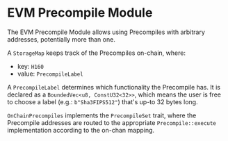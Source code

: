# EVM Precompile Module

The EVM Precompile Module allows using Precompiles with arbitrary addresses, potentially more than one.

A `StorageMap` keeps track of the Precompiles on-chain, where:
- key: `H160`
- value: `PrecompileLabel`

A `PrecompileLabel` determines which functionality the Precompile has. It is declared as a `BoundedVec<u8, ConstU32<32>>`, which means the user is free to choose a label (e.g.: `b"Sha3FIPS512"`) that's up-to 32 bytes long.

`OnChainPrecompiles` implements the `PrecompileSet` trait, where the Precompile addresses are routed to the appropriate `Precompile::execute` implementation according to the on-chan mapping.

